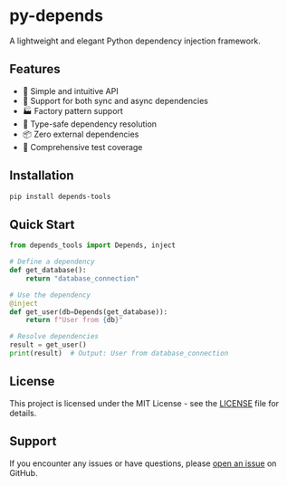 # py-depends

A lightweight and elegant Python dependency injection framework.

## Features

- 🚀 Simple and intuitive API
- 🔄 Support for both sync and async dependencies
- 🏭 Factory pattern support
- 🎯 Type-safe dependency resolution
- 📦 Zero external dependencies
- 🧪 Comprehensive test coverage

## Installation

```bash
pip install depends-tools
```

## Quick Start

```python
from depends_tools import Depends, inject

# Define a dependency
def get_database():
    return "database_connection"

# Use the dependency
@inject
def get_user(db=Depends(get_database)):
    return f"User from {db}"

# Resolve dependencies
result = get_user()
print(result)  # Output: User from database_connection
```

## License

This project is licensed under the MIT License - see the [LICENSE](LICENSE) file for details.

## Support

If you encounter any issues or have questions, please [open an issue](https://github.com/JokerCrying/py-depends-tools/issues) on GitHub.
